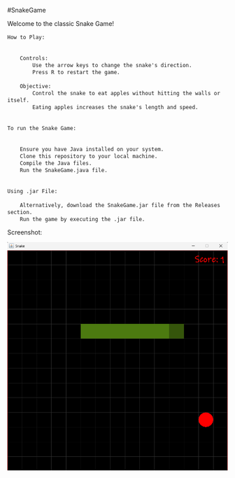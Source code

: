 #SnakeGame


Welcome to the classic Snake Game!

    How to Play:


        Controls:
            Use the arrow keys to change the snake's direction.
            Press R to restart the game.

        Objective:
            Control the snake to eat apples without hitting the walls or itself.
            Eating apples increases the snake's length and speed.


    To run the Snake Game:


        Ensure you have Java installed on your system.
        Clone this repository to your local machine.
        Compile the Java files.
        Run the SnakeGame.java file.


    Using .jar File:

        Alternatively, download the SnakeGame.jar file from the Releases section.
        Run the game by executing the .jar file.



Screenshot:


![SnakeGame](SnakeGame.png)
